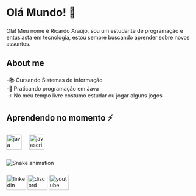 <h1 align="left">Olá Mundo! 👋</h1>

###

<p align="left">Olá! Meu nome é Ricardo Araújo, sou um estudante de programação e entusiasta em tecnologia, estou sempre buscando aprender sobre novos assuntos.</p>

###

<h2 align="left">About me</h2>

###

<p align="left">-📚 Cursando Sistemas de informação <br>-🚀 Praticando programação em Java<br>-⚡ No meu tempo livre costumo estudar ou jogar alguns jogos</p>

###

<h2 align="left">Aprendendo no momento ⚡</h2>

###

<div align="left">
  <img src="https://cdn.jsdelivr.net/gh/devicons/devicon/icons/java/java-original.svg" height="40" alt="java logo"  />
  <img width="12" />
  <img src="https://cdn.jsdelivr.net/gh/devicons/devicon/icons/javascript/javascript-original.svg" height="40" alt="javascript logo"  />
</div>

###

<img src="https://raw.githubusercontent.com/Rickzx7/Rickzx7/output/snake.svg" alt="Snake animation" />

###

<div align="left">
  <img src="https://raw.githubusercontent.com/maurodesouza/profile-readme-generator/master/src/assets/icons/social/linkedin/default.svg" width="52" height="40" alt="linkedin logo"  />
  <img src="https://raw.githubusercontent.com/maurodesouza/profile-readme-generator/master/src/assets/icons/social/discord/default.svg" width="52" height="40" alt="discord logo"  />
  <img src="https://raw.githubusercontent.com/maurodesouza/profile-readme-generator/master/src/assets/icons/social/youtube/default.svg" width="52" height="40" alt="youtube logo"  />
</div>

###
